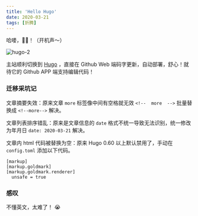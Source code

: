 ```yaml
---
title: 'Hello Hugo'
date: 2020-03-21
tags: [折腾]
---
```


哈喽，🐯🐶！（开机声～）

![hugo-2](https://lmm.elizen.me/images/2020/03/hugo-2.png)

主站顺利切换到 [Hugo](https://gohugo.io/) ，直接在 Github Web 端码字更新，自动部署，舒心！就待它的 Github APP 端支持编辑代码！

<!--more-->

### 迁移采坑记

文章摘要失效：原来文章 `more` 标签像中间有空格就无效 `<!--  more  -->` 批量替换成  `<!--more-->` 解决。

文章列表排序错乱：原来是文章信息的 `date` 格式不统一导致无法识别，统一修改为年月日 `date: 2020-03-21` 解决。

文章内 html 代码被替换为空：原来 Hugo 0.60 以上默认禁用了，手动在 `config.toml` 添加以下代码。

```
[markup]
[markup.goldmark]
[markup.goldmark.renderer]
  unsafe = true
```

### 感叹

不懂英文，太难了！ 😭










